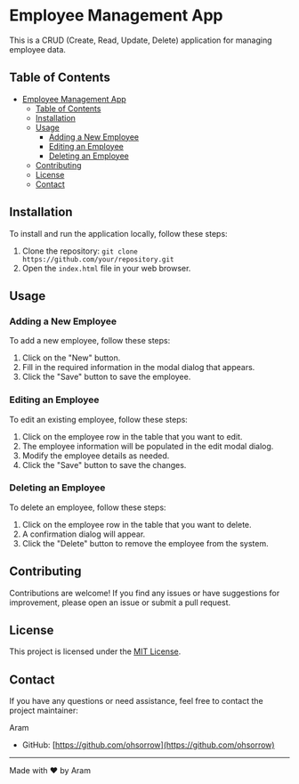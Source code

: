# Employee Management App

This is a CRUD (Create, Read, Update, Delete) application for managing employee data.

## Table of Contents

- [Employee Management App](#employee-management-app)
  - [Table of Contents](#table-of-contents)
  - [Installation](#installation)
  - [Usage](#usage)
    - [Adding a New Employee](#adding-a-new-employee)
    - [Editing an Employee](#editing-an-employee)
    - [Deleting an Employee](#deleting-an-employee)
  - [Contributing](#contributing)
  - [License](#license)
  - [Contact](#contact)

## Installation

To install and run the application locally, follow these steps:

1. Clone the repository: `git clone https://github.com/your/repository.git`
2. Open the `index.html` file in your web browser.

## Usage

### Adding a New Employee

To add a new employee, follow these steps:

1. Click on the "New" button.
2. Fill in the required information in the modal dialog that appears.
3. Click the "Save" button to save the employee.

### Editing an Employee

To edit an existing employee, follow these steps:

1. Click on the employee row in the table that you want to edit.
2. The employee information will be populated in the edit modal dialog.
3. Modify the employee details as needed.
4. Click the "Save" button to save the changes.

### Deleting an Employee

To delete an employee, follow these steps:

1. Click on the employee row in the table that you want to delete.
2. A confirmation dialog will appear.
3. Click the "Delete" button to remove the employee from the system.

## Contributing

Contributions are welcome! If you find any issues or have suggestions for improvement, please open an issue or submit a pull request.

## License

This project is licensed under the [MIT License](LICENSE).

## Contact

If you have any questions or need assistance, feel free to contact the project maintainer:

Aram

- GitHub: [https://github.com/ohsorrow](https://github.com/ohsorrow)

---

Made with ❤️ by Aram
